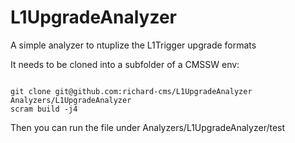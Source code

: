 L1UpgradeAnalyzer
=================

A simple analyzer to ntuplize the L1Trigger upgrade formats

It needs to be cloned into a subfolder of a CMSSW env:

<code>
git clone git@github.com:richard-cms/L1UpgradeAnalyzer Analyzers/L1UpgradeAnalyzer
scram build -j4
</code>

Then you can run the file under Analyzers/L1UpgradeAnalyzer/test
